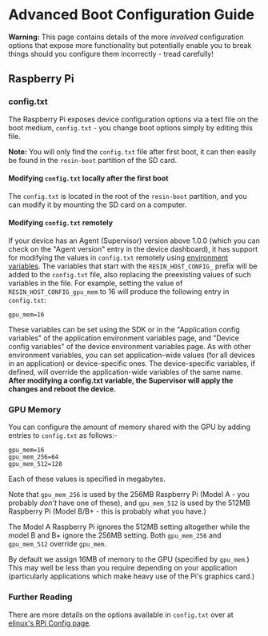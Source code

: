 # Advanced Boot Configuration Guide

__Warning:__ This page contains details of the more *involved* configuration
options that expose more functionality but potentially enable you to break
things should you configure them incorrectly - tread carefully!

## Raspberry Pi

### config.txt

The Raspberry Pi exposes device configuration options via a text file on the
boot medium, `config.txt` - you change boot options simply by editing this file.

__Note:__ You will only find the `config.txt` file after first boot, it can then easily be found in the `resin-boot` partition of the SD card.

#### Modifying `config.txt` locally after the first boot

The `config.txt` is located in the root of the `resin-boot` partition, and you can modify it by mounting the SD card on a computer.

#### Modifying `config.txt` **remotely**

If your device has an Agent (Supervisor) version above 1.0.0 (which you can check on the "Agent version" entry in the device dashboard), it has support for modifying the values in `config.txt` remotely using [environment variables](/pages/management/env-vars).
The variables that start with the `RESIN_HOST_CONFIG_` prefix will be added to the `config.txt` file, also replacing the preexisting values of such variables in the file.
For example, setting the value of `RESIN_HOST_CONFIG_gpu_mem` to 16 will produce the following entry in `config.txt`:

```
gpu_mem=16
```

These variables can be set using the SDK or in the "Application config variables" of the application environment variables page, and "Device config variables" of the device environment variables page.
As with other environment variables, you can set application-wide values (for all devices in an application) or device-specific ones.
The device-specific variables, if defined, will override the application-wide variables of the same name.
**After modifying a config.txt variable, the Supervisor will apply the changes and reboot the device.**

### GPU Memory

You can configure the amount of memory shared with the GPU by adding entries to
`config.txt` as follows:-

```
gpu_mem=16
gpu_mem_256=64
gpu_mem_512=128
```

Each of these values is specified in megabytes.

Note that `gpu_mem_256` is used by the 256MB Raspberry Pi (Model A - you
probably *don't* have one of these), and `gpu_mem_512` is used by the 512MB
Raspberry Pi (Model B/B+ - this is probably what you have.)

The Model A Raspberry Pi ignores the 512MB setting altogether while the model B
and B+ ignore the 256MB setting. Both `gpu_mem_256` and `gpu_mem_512` override
`gpu_mem`.

By default we assign 16MB of memory to the GPU (specified by `gpu_mem`.) This
may well be less than you require depending on your application (particularly
applications which make heavy use of the Pi's graphics card.)

### Further Reading

There are more details on the options available in `config.txt` over at
[elinux's RPi Config page][elinux].


[dd]:http://en.wikipedia.org/wiki/Dd
[elinux]:http://elinux.org/RPiconfig
